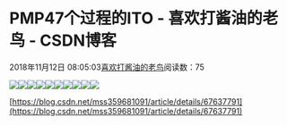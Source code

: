 
# PMP47个过程的ITO - 喜欢打酱油的老鸟 - CSDN博客


2018年11月12日 08:05:03[喜欢打酱油的老鸟](https://me.csdn.net/weixin_42137700)阅读数：75


![](https://img-blog.csdn.net/20170328155042475)![](https://img-blog.csdn.net/20170328155046882)![](https://img-blog.csdn.net/20170328155050645)![](https://img-blog.csdn.net/20170328155054317)![](https://img-blog.csdn.net/20170328155057257)![](https://img-blog.csdn.net/20170328155100476)![](https://img-blog.csdn.net/20170328155102879)![](https://img-blog.csdn.net/20170328155106614)![](https://img-blog.csdn.net/20170328155111880)![](https://img-blog.csdn.net/20170328155116944)

[https://blog.csdn.net/mss359681091/article/details/67637791](https://blog.csdn.net/mss359681091/article/details/67637791)

